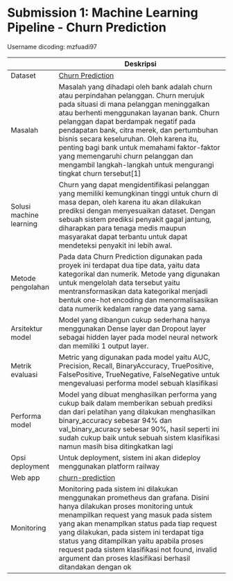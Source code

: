 # Submission 1: Machine Learning Pipeline - Churn Prediction

Username dicoding: mzfuadi97

| | Deskripsi |
| ----------- | ----------- |
| Dataset | [Churn Prediction](https://archive.ics.uci.edu/ml/datasets/bank+marketing) |
| Masalah | Masalah yang dihadapi oleh bank adalah churn atau perpindahan pelanggan. Churn merujuk pada situasi di mana pelanggan meninggalkan atau berhenti menggunakan layanan bank. Churn pelanggan dapat berdampak negatif pada pendapatan bank, citra merek, dan pertumbuhan bisnis secara keseluruhan. Oleh karena itu, penting bagi bank untuk memahami faktor-faktor yang memengaruhi churn pelanggan dan mengambil langkah-langkah untuk mengurangi tingkat churn tersebut[1] |
| Solusi machine learning | Churn yang dapat mengidentifikasi pelanggan yang memiliki kemungkinan tinggi untuk churn di masa depan, oleh karena itu akan dilakukan prediksi dengan menyesuaikan dataset. Dengan sebuah sistem prediksi penyakit gagal jantung, diharapkan para tenaga medis maupun masyarakat dapat terbantu untuk dapat mendeteksi penyakit ini lebih awal. |
| Metode pengolahan | Pada data Churn Prediction digunakan pada proyek ini terdapat dua tipe data, yaitu data kategorikal dan numerik. Metode yang digunakan untuk mengelolah data tersebut yaitu mentransformasikan data kategorikal menjadi bentuk one-hot encoding dan menormalisasikan data numerik kedalam range data yang sama. |
| Arsitektur model | Model yang dibangun cukup sederhana hanya menggunakan Dense layer dan Dropout layer sebagai hidden layer pada model neural network dan memiliki 1 output layer. |
| Metrik evaluasi | Metric yang digunakan pada model yaitu AUC, Precision, Recall, BinaryAccuracy, TruePositive, FalsePositive, TrueNegative, FalseNegative untuk mengevaluasi performa model sebuah klasifikasi|
| Performa model | Model yang dibuat menghasilkan performa yang cukup baik dalam memberikan sebuah prediksi dan dari pelatihan yang dilakukan menghasilkan binary_accuracy sebesar 94% dan val_binary_acuracy sebesar 90%, hasil seperti ini sudah cukup baik untuk sebuah sistem klasifikasi namun masih bisa ditingkatkan lagi |
| Opsi deployment | Untuk deployment, sistem ini akan dideploy menggunakan platform railway |
| Web app | [churn-prediction](https://churn-prediction-production.up.railway.app/v1/models/churn-prediction/metadata)|
| Monitoring | Monitoring pada sistem ini dilakukan menggunakan prometheus dan grafana. Disini hanya dilakukan proses monitoring untuk menampilkan request yang masuk pada sistem yang akan menamplkan status pada tiap request yang dilakukan, pada sistem ini terdapat tiga status yang ditampilkan yaitu apabila proses request pada sistem klasifikasi not found, invalid argument dan proses klasifikasi berhasil ditandakan dengan ok |
